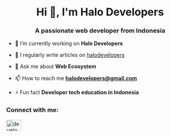 <h1 align="center">Hi 👋, I'm Halo Developers</h1>
<h3 align="center">A passionate web developer from Indonesia</h3>

- 🔭 I’m currently working on **Halo Developers**

- 📝 I regularly write articles on [halodevelopers](https://halodevelopers.substack.com/)

- 💬 Ask me about **Web Ecosystem**

- 📫 How to reach me **halodevelopers@gmail.com**

- ⚡ Fun fact **Developer tech education in Indonesia**

<h3 align="left">Connect with me:</h3>
<p align="left">
<a href="https://twitter.com/DevelopersHalo" target="blank"><img align="center" src="https://raw.githubusercontent.com/rahuldkjain/github-profile-readme-generator/master/src/images/icons/Social/twitter.svg" alt="developershalo" height="30" width="40" /></a>
</p>

<!---
halo-developers/halo-developers is a ✨ special ✨ repository because its `README.md` (this file) appears on your GitHub profile.
You can click the Preview link to take a look at your changes.
--->
